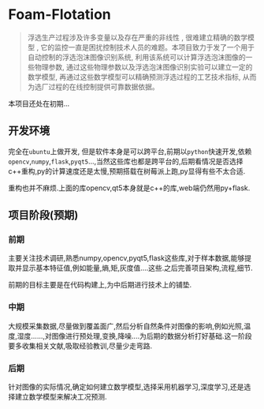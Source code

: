 # Foam-Flotation

>浮选生产过程涉及许多变量以及存在严重的非线性 , 很难建立精确的数学模型 , 它的监控一直是困扰控制技术人员的难题。本项目致力于发了一个用于自动控制的浮选泡沫图像识别系统, 利用该系统可以计算浮选泡沫图像的一些物理参数, 通过这些物理参数以及浮选泡沫图像识别实验可以建立一定的数学模型, 再通过这些数学模型可以精确预测浮选过程的工艺技术指标, 从而为选厂过程的在线控制提供可靠数据依据。

本项目还处在初期...

## 开发环境

完全在`ubuntu`上做开发, 但是软件本身是可以跨平台,前期以`python`快速开发,依赖`opencv`,`numpy`,`flask`,`pyqt5`...,当然这些库也都是跨平台的,后期看情况是否选择c++重构,py的计算速度还是太慢,预期搭载在树莓派上跑,py显得有些不太合适. 

重构也并不麻烦.上面的库opencv,qt5本身就是c++的库,web端仍然用py+flask.

## 项目阶段(预期)

### 前期

主要关注技术调研,熟悉numpy,opencv,pyqt5,flask这些库,对于样本数据,能够提取并显示基本特征值,例如能量,熵,矩,灰度值....这些.之后完善项目架构,流程,细节.

前期的目标主要是在代码构建上,为中后期进行技术上的铺垫.

### 中期

大规模采集数据,尽量做到覆盖面广,然后分析自然条件对图像的影响,例如光照,温度,湿度......,对图像进行预处理,变换,降噪....为后期的数据分析打好基础.这一阶段要多收集相关文献,吸取经验教训,尽量少走弯路.

### 后期

针对图像的实际情况,确定如何建立数学模型,选择采用机器学习,深度学习,还是选择建立数学模型来解决工况预测.